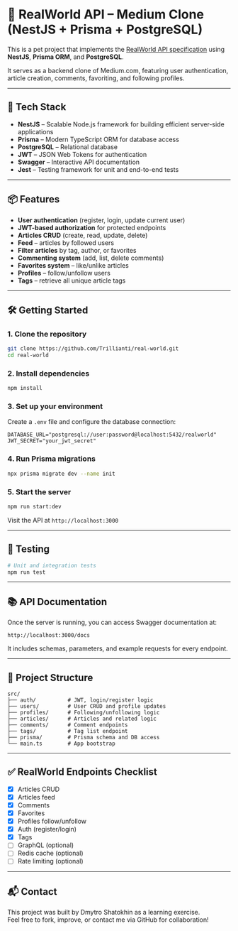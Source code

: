 # 🧪 RealWorld API – Medium Clone (NestJS + Prisma + PostgreSQL)

This is a pet project that implements the [RealWorld API specification](https://github.com/gothinkster/realworld) using **NestJS**, **Prisma ORM**, and **PostgreSQL**.

It serves as a backend clone of Medium.com, featuring user authentication, article creation, comments, favoriting, and following profiles.

---

## 🚀 Tech Stack

- **NestJS** – Scalable Node.js framework for building efficient server-side applications
- **Prisma** – Modern TypeScript ORM for database access
- **PostgreSQL** – Relational database
- **JWT** – JSON Web Tokens for authentication
- **Swagger** – Interactive API documentation
- **Jest** – Testing framework for unit and end-to-end tests

---

## 📦 Features

- **User authentication** (register, login, update current user)
- **JWT-based authorization** for protected endpoints
- **Articles CRUD** (create, read, update, delete)
- **Feed** – articles by followed users
- **Filter articles** by tag, author, or favorites
- **Commenting system** (add, list, delete comments)
- **Favorites system** – like/unlike articles
- **Profiles** – follow/unfollow users
- **Tags** – retrieve all unique article tags

---

## 🛠 Getting Started

### 1. Clone the repository

```bash
git clone https://github.com/Trillianti/real-world.git
cd real-world
```

### 2. Install dependencies

```bash
npm install
```

### 3. Set up your environment

Create a `.env` file and configure the database connection:

```
DATABASE_URL="postgresql://user:password@localhost:5432/realworld"
JWT_SECRET="your_jwt_secret"
```

### 4. Run Prisma migrations

```bash
npx prisma migrate dev --name init
```

### 5. Start the server

```bash
npm run start:dev
```

Visit the API at `http://localhost:3000`

---

## 🧪 Testing

```bash
# Unit and integration tests
npm run test
```

---

## 📚 API Documentation

Once the server is running, you can access Swagger documentation at:

```
http://localhost:3000/docs
```

It includes schemas, parameters, and example requests for every endpoint.

---

## 📝 Project Structure

```
src/
├── auth/          # JWT, login/register logic
├── users/         # User CRUD and profile updates
├── profiles/      # Following/unfollowing logic
├── articles/      # Articles and related logic
├── comments/      # Comment endpoints
├── tags/          # Tag list endpoint
├── prisma/        # Prisma schema and DB access
└── main.ts        # App bootstrap
```

---

## ✅ RealWorld Endpoints Checklist

- [x] Articles CRUD
- [x] Articles feed
- [x] Comments
- [x] Favorites
- [x] Profiles follow/unfollow
- [x] Auth (register/login)
- [x] Tags
- [ ] GraphQL (optional)
- [ ] Redis cache (optional)
- [ ] Rate limiting (optional)

---

## 📬 Contact

This project was built by Dmytro Shatokhin as a learning exercise.  
Feel free to fork, improve, or contact me via GitHub for collaboration!

